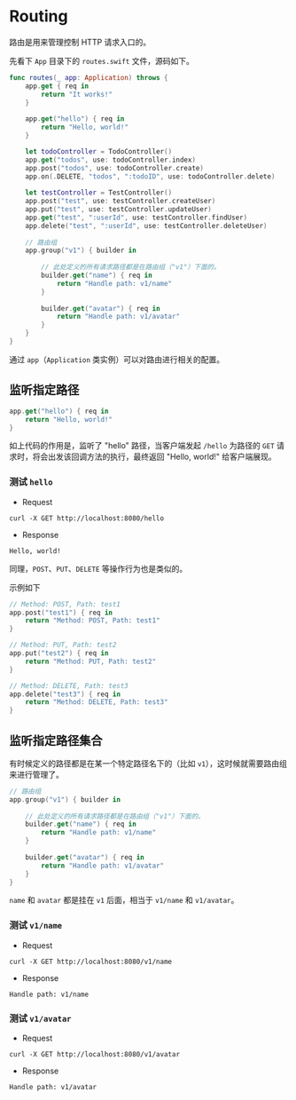 # Routing

路由是用来管理控制 HTTP 请求入口的。

先看下 `App` 目录下的 `routes.swift` 文件，源码如下。

```swift
func routes(_ app: Application) throws {
    app.get { req in
        return "It works!"
    }
    
    app.get("hello") { req in
        return "Hello, world!"
    }

    let todoController = TodoController()
    app.get("todos", use: todoController.index)
    app.post("todos", use: todoController.create)
    app.on(.DELETE, "todos", ":todoID", use: todoController.delete)
    
    let testController = TestController()
    app.post("test", use: testController.createUser)
    app.put("test", use: testController.updateUser)
    app.get("test", ":userId", use: testController.findUser)
    app.delete("test", ":userId", use: testController.deleteUser)
    
    // 路由组
	app.group("v1") { builder in
	    
	    // 此处定义的所有请求路径都是在路由组（"v1"）下面的。
	    builder.get("name") { req in
	        return "Handle path: v1/name"
	    }
	    
	    builder.get("avatar") { req in
	        return "Handle path: v1/avatar"
	    }
	}
}
```

通过 `app`（`Application` 类实例）可以对路由进行相关的配置。

## 监听指定路径

```swift
app.get("hello") { req in
    return "Hello, world!"
}
```

如上代码的作用是，监听了 "hello" 路径，当客户端发起 `/hello` 为路径的 `GET` 请求时，将会出发该回调方法的执行，最终返回 "Hello, world!" 给客户端展现。

### 测试 `hello`

* Request

```shell
curl -X GET http://localhost:8080/hello
```

* Response

```shell
Hello, world!
```

同理，`POST`、`PUT`、`DELETE` 等操作行为也是类似的。

示例如下

```swift
// Method: POST, Path: test1
app.post("test1") { req in
    return "Method: POST, Path: test1"
}

// Method: PUT, Path: test2
app.put("test2") { req in
    return "Method: PUT, Path: test2"
}

// Method: DELETE, Path: test3
app.delete("test3") { req in
    return "Method: DELETE, Path: test3"
}
```

## 监听指定路径集合

有时候定义的路径都是在某一个特定路径名下的（比如 `v1`），这时候就需要路由组来进行管理了。

```swift
// 路由组
app.group("v1") { builder in
    
    // 此处定义的所有请求路径都是在路由组（"v1"）下面的。
    builder.get("name") { req in
        return "Handle path: v1/name"
    }
    
    builder.get("avatar") { req in
        return "Handle path: v1/avatar"
    }
}
```

`name` 和 `avatar` 都是挂在 `v1` 后面，相当于 `v1/name` 和 `v1/avatar`。

### 测试 `v1/name`

* Request

```shell
curl -X GET http://localhost:8080/v1/name
```

* Response

```shell
Handle path: v1/name
```

### 测试 `v1/avatar`

* Request

```shell
curl -X GET http://localhost:8080/v1/avatar
```

* Response

```shell
Handle path: v1/avatar
```